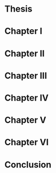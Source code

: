 # Thesis

# Chapter I
# Chapter II
# Chapter III
# Chapter IV
# Chapter V
# Chapter VI
# Conclusion 
